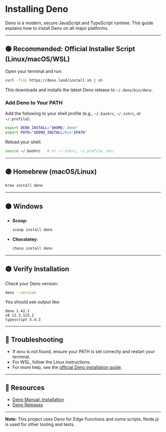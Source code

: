 # Installing Deno

Deno is a modern, secure JavaScript and TypeScript runtime. This guide explains how to install Deno on all major platforms.

---

## 🟢 Recommended: Official Installer Script (Linux/macOS/WSL)

Open your terminal and run:

```bash
curl -fsSL https://deno.land/install.sh | sh
```

This downloads and installs the latest Deno release to `~/.deno/bin/deno`.

### Add Deno to Your PATH

Add the following to your shell profile (e.g., `~/.bashrc`, `~/.zshrc`, or `~/.profile`):

```bash
export DENO_INSTALL="$HOME/.deno"
export PATH="$DENO_INSTALL/bin:$PATH"
```

Reload your shell:

```bash
source ~/.bashrc   # or ~/.zshrc, ~/.profile, etc.
```

---

## 🟣 Homebrew (macOS/Linux)

```bash
brew install deno
```

---

## 🟠 Windows

- **Scoop:**
  
  ```powershell
  scoop install deno
  ```

- **Chocolatey:**

  ```powershell
  choco install deno
  ```

---

## 🟡 Verify Installation

Check your Deno version:

```bash
deno --version
```

You should see output like:

```plaintext
deno 1.42.1
v8 12.3.123.1
typescript 5.4.3
```

---

## 🔧 Troubleshooting

- If `deno` is not found, ensure your PATH is set correctly and restart your terminal.
- For WSL, follow the Linux instructions.
- For more help, see the [official Deno installation guide](https://deno.land/manual/getting_started/installation).

---

## 🔗 Resources

- [Deno Manual: Installation](https://deno.land/manual/getting_started/installation)
- [Deno Releases](https://github.com/denoland/deno/releases)

---

**Note:** This project uses Deno for Edge Functions and some scripts. Node.js is used for other tooling and tests.
